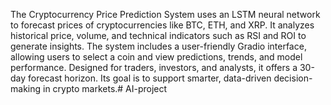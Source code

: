 The Cryptocurrency Price Prediction System uses an LSTM neural network to forecast prices of cryptocurrencies like BTC, ETH, and XRP. It analyzes historical price, volume, and technical indicators such as RSI and ROI to generate insights. The system includes a user-friendly Gradio interface, allowing users to select a coin and view predictions, trends, and model performance. Designed for traders, investors, and analysts, it offers a 30-day forecast horizon. Its goal is to support smarter, data-driven decision-making in crypto markets.# AI-project
